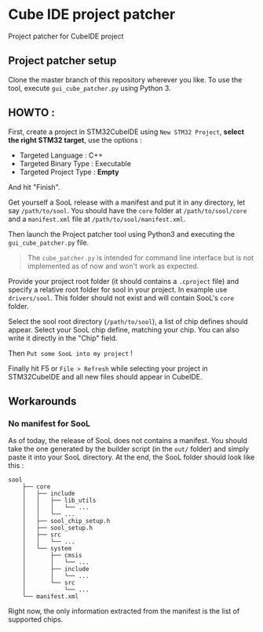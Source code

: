 # Cube IDE project patcher
Project patcher for CubeIDE project

## Project patcher setup
Clone the master branch of this repository wherever you like. To use the tool, execute `gui_cube_patcher.py` using 
Python 3.


## HOWTO :

First, create a project in STM32CubeIDE using `New STM32 Project`, **select the right STM32 target**, use the options :

 - Targeted Language : C++
 - Targeted Binary Type : Executable
 - Targeted Project Type : **Empty**
 
And hit "Finish".

Get yourself a SooL release with a manifest and put it in any directory, let say `/path/to/sool`.
You should have the `core` folder at `/path/to/sool/core` and a `manifest.xml` file at `/path/to/sool/manifest.xml`.

Then launch the Project patcher tool using Python3 and executing the `gui_cube_patcher.py` file.

> The `cube_patcher.py` is intended for command line interface but is not implemented as of now and won't work as 
> expected.

Provide your project root folder (it should contains a `.cproject` file) and specify a relative root folder for sool in your project.
In example use `drivers/sool`. This folder should not exist and will contain SooL's `core` folder.

Select the sool root directory (`/path/to/sool`), a list of chip defines should appear.
Select your SooL chip define, matching your chip. You can also write it directly in the "Chip" field.

Then `Put some SooL into my project` !

Finally hit F5 or `File > Refresh` while selecting your project in STM32CubeIDE and all new files should appear in CubeIDE.

## Workarounds
### No manifest for SooL

As of today, the release of SooL does not contains a manifest.
You should take the one generated by the builder script (in the `out/` folder) and simply paste it into your SooL directory.
At the end, the SooL folder should look like this :
```
sool
    ├── core
    │   ├── include
    │   │   ├── lib_utils
    │   │   │   └── ...
    │   │   └── ...
    │   ├── sool_chip_setup.h
    │   ├── sool_setup.h
    │   ├── src
    │   │   └── ...
    │   └── system
    │       ├── cmsis
    │       │   └── ...
    │       ├── include
    │       │   └── ...
    │       └── src
    │           └── ...
    └── manifest.xml

```

Right now, the only information extracted from the manifest is the list of supported chips.